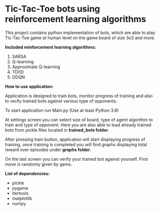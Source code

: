# Tic-Tac-Toe bots using reinforcement learning algorithms

This project contains python implementation of bots, which are able to play Tic-Tac-Toe game at human level on the game board of size 3x3 and more.  

**Included reinforcement learning algorithms:** 

1. SARSA
2. Q-learning
3. Approximate Q-learning
4. TD(0)
5. DDQN

**How to use application:** 

Application is designed to train bots, monitor progress of training and also to verify trained bots against various type of opponents.

To start application run Main.py (Use at least Python 3.6)

At settings screen you can select size of board, type of agent algorithm to train and type of opponent.
Here you are also able to load already trained bots from pickle files located in **trained_bots folder**.

After pressing train button, application will start displaying progress of training, once training is completed you will find graphs displaying total reward over episodes under **graphs folder**.

On the last screen you can verify your trained bot against yourself. First move is randomly given by game.

**List of dependencies:** 

<ul>
<li>pickle</li>
<li>pygame</li>
<li>itertools</li>
<li>matplotlib</li>
<li>numpy</li>
</ul>
